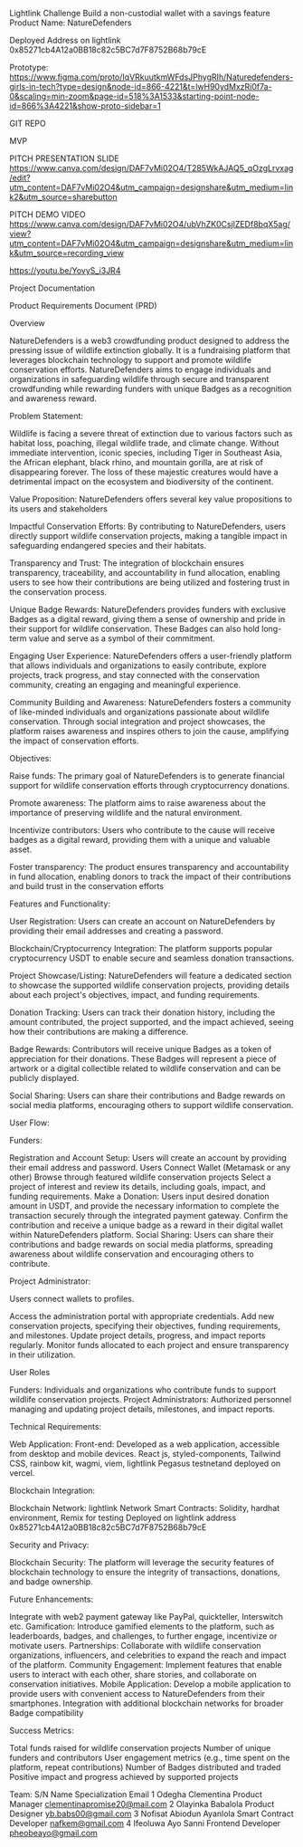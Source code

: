 Lightlink Challenge
Build a non-custodial wallet with a savings feature
Product Name: NatureDefenders

Deployed Address on lightlink 0x85271cb4A12a0BB18c82c5BC7d7F8752B68b79cE

Prototype:
https://www.figma.com/proto/IqVRkuutkmWFdsJPhygRIh/Naturedefenders-girls-in-tech?type=design&node-id=866-4221&t=lwH90ydMxzRi0f7a-0&scaling=min-zoom&page-id=518%3A1533&starting-point-node-id=866%3A4221&show-proto-sidebar=1  

GIT REPO

MVP

PITCH PRESENTATION SLIDE
https://www.canva.com/design/DAF7vMi02O4/T285WkAJAQ5_qOzgLrvxag/edit?utm_content=DAF7vMi02O4&utm_campaign=designshare&utm_medium=link2&utm_source=sharebutton 

PITCH DEMO VIDEO
https://www.canva.com/design/DAF7vMi02O4/ubVhZK0CsjlZEDf8bqX5ag/view?utm_content=DAF7vMi02O4&utm_campaign=designshare&utm_medium=link&utm_source=recording_view 

https://youtu.be/YovyS_i3JR4 

Project Documentation


Product Requirements Document (PRD)


Overview


NatureDefenders is a web3 crowdfunding product designed to address the pressing issue of wildlife extinction globally. It is a fundraising platform that leverages blockchain technology to support and promote wildlife conservation efforts. 
NatureDefenders aims to engage individuals and organizations in safeguarding wildlife through secure and transparent crowdfunding while rewarding funders with unique Badges as a recognition and awareness reward.

Problem Statement:


Wildlife is facing a severe threat of extinction due to various factors such as habitat loss, poaching, illegal wildlife trade, and climate change. Without immediate intervention, iconic species, including Tiger in Southeast Asia, the African elephant, black rhino, and mountain gorilla, are at risk of disappearing forever. The loss of these majestic creatures would have a detrimental impact on the ecosystem and biodiversity of the continent.

Value Proposition: NatureDefenders offers several key value propositions to its users and stakeholders


Impactful Conservation Efforts: By contributing to NatureDefenders, users directly support wildlife conservation projects, making a tangible impact in safeguarding endangered species and their habitats.


Transparency and Trust: The integration of blockchain ensures transparency, traceability, and accountability in fund allocation, enabling users to see how their contributions are being utilized and fostering trust in the conservation process.


Unique Badge Rewards: NatureDefenders provides funders with exclusive Badges as a digital reward, giving them a sense of ownership and pride in their support for wildlife conservation. These Badges can also hold long-term value and serve as a symbol of their commitment.


Engaging User Experience: NatureDefenders offers a user-friendly platform that allows individuals and organizations to easily contribute, explore projects, track progress, and stay connected with the conservation community, creating an engaging and meaningful experience.


Community Building and Awareness: NatureDefenders fosters a community of like-minded individuals and organizations passionate about wildlife conservation. Through social integration and project showcases, the platform raises awareness and inspires others to join the cause, amplifying the impact of conservation efforts.


Objectives:


Raise funds: The primary goal of NatureDefenders is to generate financial support for wildlife conservation efforts through cryptocurrency donations.

Promote awareness: The platform aims to raise awareness about the importance of preserving wildlife and the natural environment.


Incentivize contributors: Users who contribute to the cause will receive badges as a digital reward, providing them with a unique and valuable asset.

Foster transparency: The product ensures transparency and accountability in fund allocation, enabling donors to track the impact of their contributions and build trust in the conservation efforts


Features and Functionality:


User Registration: Users can create an account on NatureDefenders by providing their email addresses and creating a password.

Blockchain/Cryptocurrency Integration: The platform supports popular cryptocurrency USDT to enable secure and seamless donation transactions.

Project Showcase/Listing: NatureDefenders will feature a  dedicated section to showcase the supported wildlife conservation projects, providing details about each project's objectives, impact, and funding requirements.

Donation Tracking: Users can track their donation history, including the amount contributed, the project supported, and the impact achieved, seeing how their contributions are making a difference.

Badge Rewards: Contributors will receive unique Badges as a token of appreciation for their donations. These Badges will represent a piece of artwork or a digital collectible related to wildlife conservation and can be publicly displayed. 

Social Sharing: Users can share their contributions and Badge rewards on social media platforms, encouraging others to support wildlife conservation.

User Flow:

Funders:

Registration and Account Setup: Users will create an account by providing their email address and password.
Users Connect Wallet (Metamask or any other) 
Browse through featured wildlife conservation projects
Select a project of interest and review its details, including goals, impact, and funding requirements.
Make a Donation: Users input desired donation amount in USDT, and provide the necessary information to complete the transaction securely through the integrated payment gateway. 
Confirm the contribution and receive a unique badge as a reward in their digital wallet within NatureDefenders platform.
Social Sharing: Users can share their contributions and badge rewards on social media platforms, spreading awareness about wildlife conservation and encouraging others to contribute.

Project Administrator:

Users connect wallets to profiles. 


Access the administration portal with appropriate credentials.
Add new conservation projects, specifying their objectives, funding requirements, and milestones.
Update project details, progress, and impact reports regularly.
Monitor funds allocated to each project and ensure transparency in their utilization.

User Roles


Funders: Individuals and organizations who contribute funds to support wildlife conservation projects.
Project Administrators: Authorized personnel managing and updating project details, milestones, and impact reports.

Technical Requirements:


Web Application:
Front-end: Developed as a web application, accessible from desktop and mobile devices.  React js, styled-components, Tailwind CSS, rainbow kit, wagmi, viem, lightlink Pegasus testnetand deployed on vercel. 

Blockchain Integration:


Blockchain Network: lightlink Network 
Smart Contracts: Solidity, hardhat environment, Remix for testing
Deployed on lightlink address 0x85271cb4A12a0BB18c82c5BC7d7F8752B68b79cE

Security and Privacy:


Blockchain Security: The platform will leverage the security features of blockchain technology to ensure the integrity of transactions, donations, and badge ownership.

Future Enhancements:


Integrate with web2 payment gateway like PayPal, quickteller, Interswitch etc.
Gamification: Introduce gamified elements to the platform, such as leaderboards, badges, and challenges, to further engage, incentivize or motivate users.
Partnerships: Collaborate with wildlife conservation organizations, influencers, and celebrities to expand the reach and impact of the platform.
Community Engagement: Implement features that enable users to interact with each other, share stories, and collaborate on conservation initiatives.
Mobile Application: Develop a mobile application to provide users with convenient access to NatureDefenders from their smartphones.
Integration with additional blockchain networks for broader Badge compatibility

Success Metrics:


Total funds raised for wildlife conservation projects
Number of unique funders and contributors
User engagement metrics (e.g., time spent on the platform, repeat contributions)
Number of Badges distributed and traded
Positive impact and progress achieved by supported projects

Team:
S/N
Name
Specialization
Email
1
Odegha Clementina
Product Manager
clementinapromise20@mail.com
2
Olayinka Babalola
Product Designer
yb.babs00@gmail.com
3
Nofisat Abiodun Ayanlola
Smart Contract  Developer
nafkem@gmail.com
4
Ifeoluwa Ayo Sanni
Frontend Developer
pheobeayo@gmail.com


